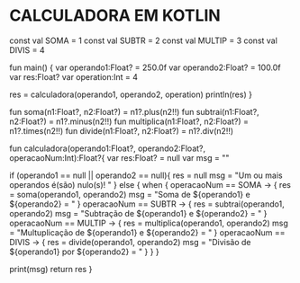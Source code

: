 # CALCULADORA EM KOTLIN
const val SOMA = 1
const val SUBTR = 2
const val MULTIP = 3
const val DIVIS = 4

fun main() {
   var operando1:Float? = 250.0f
   var operando2:Float? = 100.0f
   var res:Float?
   var operation:Int = 4

   res = calculadora(operando1, operando2, operation)
   println(res)
}

fun soma(n1:Float?, n2:Float?) = n1?.plus(n2!!)
fun subtrai(n1:Float?, n2:Float?) = n1?.minus(n2!!)
fun multiplica(n1:Float?, n2:Float?) = n1?.times(n2!!)
fun divide(n1:Float?, n2:Float?) = n1?.div(n2!!)

fun calculadora(operando1:Float?, operando2:Float?, operacaoNum:Int):Float?{
   var res:Float? = null
   var msg = ""

   if (operando1 == null || operando2 == null){
      res = null
       msg = "Um ou mais operandos é(são) nulo(s)! "
   } else {
       when {
           operacaoNum == SOMA -> {
               res = soma(operando1, operando2)
               msg = "Soma de ${operando1} e ${operando2} = "
           }
           operacaoNum == SUBTR -> {
               res = subtrai(operando1, operando2)
               msg = "Subtração de ${operando1} e ${operando2} = "
           }
           operacaoNum == MULTIP -> {
               res = multiplica(operando1, operando2)
               msg = "Multuplicação de ${operando1} e ${operando2} = "
           }
           operacaoNum == DIVIS -> {
               res = divide(operando1, operando2)
               msg = "Divisão de ${operando1} por ${operando2} = "
           }
       }
   }

   print(msg)
   return res
}
